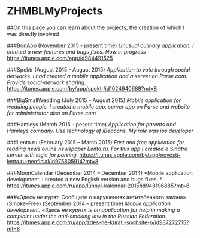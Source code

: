# ZHMBLMyProjects

##On this page you can learn about the projects, the creation of which I was directly involved



###BonApp (November 2015 - present time)
*Unusual culinary application. I created a new features and bugs fixes. Now in progress*
https://itunes.apple.com/app/id984491525

###Spektr (August 2015 - August 2015)
*Application to vote through social networks. I had created a mobile application and a server on Parse.com. Provide social-network sharing.*
https://itunes.apple.com/by/app/spektr/id1024940689?mt=8 

###BigSmallWedding (July 2015 – August 2015)
*Mobile application for wedding people. I created a mobile app, server app on Parse and website for administrator also on Parse.com*

###Hamleys (March 2015 - pesent time) 
*Application for parents and Hamleys company. Use technology of iBeacons. My role was ios developer*

###Lenta.ru (February 2015 – March 2015)
*Fast and free application for reading news online newspaper Lenta.ru. For this app I created a Sinatra server with logic for parsing.*
https://itunes.apple.com/by/app/novosti-lenta.ru-neoficial/id975805914?mt=8 

###MoonCalendar (December 2014 – December 2014)
*Mobile application development. I created a new English version and bugs fixes. *
https://itunes.apple.com/ru/app/lunnyj-kalendar-2015/id948196885?mt=8

###«Здесь не курят. Сообщите о нарушениях антитабачного закона» (Smoke-Free) (September 2014 – present time)
*Mobile application development. «Здесь не курят» is an application for help in making a complaint under the anti-smoking law in the Russian Federation.*
https://itunes.apple.com/ru/app/zdes-ne-kurat.-soobsite-o/id937272715?mt=8
 
